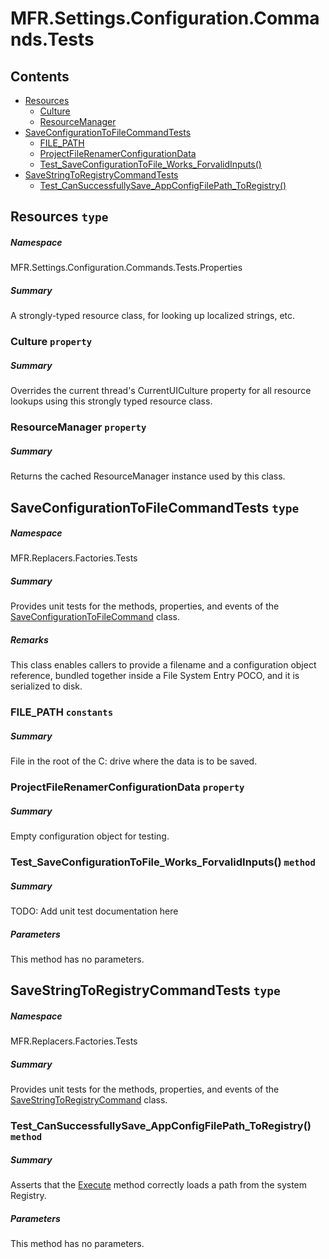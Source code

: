 <a name='assembly'></a>
# MFR.Settings.Configuration.Commands.Tests

## Contents

- [Resources](#T-MFR-Settings-Configuration-Commands-Tests-Properties-Resources 'MFR.Settings.Configuration.Commands.Tests.Properties.Resources')
  - [Culture](#P-MFR-Settings-Configuration-Commands-Tests-Properties-Resources-Culture 'MFR.Settings.Configuration.Commands.Tests.Properties.Resources.Culture')
  - [ResourceManager](#P-MFR-Settings-Configuration-Commands-Tests-Properties-Resources-ResourceManager 'MFR.Settings.Configuration.Commands.Tests.Properties.Resources.ResourceManager')
- [SaveConfigurationToFileCommandTests](#T-MFR-Replacers-Factories-Tests-SaveConfigurationToFileCommandTests 'MFR.Replacers.Factories.Tests.SaveConfigurationToFileCommandTests')
  - [FILE_PATH](#F-MFR-Replacers-Factories-Tests-SaveConfigurationToFileCommandTests-FILE_PATH 'MFR.Replacers.Factories.Tests.SaveConfigurationToFileCommandTests.FILE_PATH')
  - [ProjectFileRenamerConfigurationData](#P-MFR-Replacers-Factories-Tests-SaveConfigurationToFileCommandTests-ProjectFileRenamerConfigurationData 'MFR.Replacers.Factories.Tests.SaveConfigurationToFileCommandTests.ProjectFileRenamerConfigurationData')
  - [Test_SaveConfigurationToFile_Works_ForvalidInputs()](#M-MFR-Replacers-Factories-Tests-SaveConfigurationToFileCommandTests-Test_SaveConfigurationToFile_Works_ForvalidInputs 'MFR.Replacers.Factories.Tests.SaveConfigurationToFileCommandTests.Test_SaveConfigurationToFile_Works_ForvalidInputs')
- [SaveStringToRegistryCommandTests](#T-MFR-Replacers-Factories-Tests-SaveStringToRegistryCommandTests 'MFR.Replacers.Factories.Tests.SaveStringToRegistryCommandTests')
  - [Test_CanSuccessfullySave_AppConfigFilePath_ToRegistry()](#M-MFR-Replacers-Factories-Tests-SaveStringToRegistryCommandTests-Test_CanSuccessfullySave_AppConfigFilePath_ToRegistry 'MFR.Replacers.Factories.Tests.SaveStringToRegistryCommandTests.Test_CanSuccessfullySave_AppConfigFilePath_ToRegistry')

<a name='T-MFR-Settings-Configuration-Commands-Tests-Properties-Resources'></a>
## Resources `type`

##### Namespace

MFR.Settings.Configuration.Commands.Tests.Properties

##### Summary

A strongly-typed resource class, for looking up localized strings, etc.

<a name='P-MFR-Settings-Configuration-Commands-Tests-Properties-Resources-Culture'></a>
### Culture `property`

##### Summary

Overrides the current thread's CurrentUICulture property for all
  resource lookups using this strongly typed resource class.

<a name='P-MFR-Settings-Configuration-Commands-Tests-Properties-Resources-ResourceManager'></a>
### ResourceManager `property`

##### Summary

Returns the cached ResourceManager instance used by this class.

<a name='T-MFR-Replacers-Factories-Tests-SaveConfigurationToFileCommandTests'></a>
## SaveConfigurationToFileCommandTests `type`

##### Namespace

MFR.Replacers.Factories.Tests

##### Summary

Provides unit tests for the methods, properties, and events of the
[SaveConfigurationToFileCommand](#T-MFR-SaveConfigurationToFileCommand 'MFR.SaveConfigurationToFileCommand')
class.

##### Remarks

This class enables callers to provide a filename and a configuration
object reference, bundled together inside a File System Entry POCO, and
it is serialized to disk.

<a name='F-MFR-Replacers-Factories-Tests-SaveConfigurationToFileCommandTests-FILE_PATH'></a>
### FILE_PATH `constants`

##### Summary

File in the root of the C: drive where the data is to be saved.

<a name='P-MFR-Replacers-Factories-Tests-SaveConfigurationToFileCommandTests-ProjectFileRenamerConfigurationData'></a>
### ProjectFileRenamerConfigurationData `property`

##### Summary

Empty configuration object for testing.

<a name='M-MFR-Replacers-Factories-Tests-SaveConfigurationToFileCommandTests-Test_SaveConfigurationToFile_Works_ForvalidInputs'></a>
### Test_SaveConfigurationToFile_Works_ForvalidInputs() `method`

##### Summary

TODO: Add unit test documentation here

##### Parameters

This method has no parameters.

<a name='T-MFR-Replacers-Factories-Tests-SaveStringToRegistryCommandTests'></a>
## SaveStringToRegistryCommandTests `type`

##### Namespace

MFR.Replacers.Factories.Tests

##### Summary

Provides unit tests for the methods, properties, and events of the
[SaveStringToRegistryCommand](#T-MFR-SaveStringToRegistryCommand 'MFR.SaveStringToRegistryCommand')
class.

<a name='M-MFR-Replacers-Factories-Tests-SaveStringToRegistryCommandTests-Test_CanSuccessfullySave_AppConfigFilePath_ToRegistry'></a>
### Test_CanSuccessfullySave_AppConfigFilePath_ToRegistry() `method`

##### Summary

Asserts that the
[Execute](#M-MFR-LoadStringFromRegistryAction-Execute 'MFR.LoadStringFromRegistryAction.Execute')
method correctly loads a path from the system Registry.

##### Parameters

This method has no parameters.
